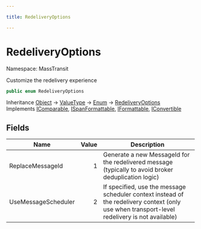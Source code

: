 ```yaml
---

title: RedeliveryOptions

---
```


# RedeliveryOptions

Namespace: MassTransit

Customize the redelivery experience

```csharp
public enum RedeliveryOptions
```

Inheritance [Object](https://learn.microsoft.com/en-us/dotnet/api/system.object) → [ValueType](https://learn.microsoft.com/en-us/dotnet/api/system.valuetype) → [Enum](https://learn.microsoft.com/en-us/dotnet/api/system.enum) → [RedeliveryOptions](../masstransit/redeliveryoptions)<br/>
Implements [IComparable](https://learn.microsoft.com/en-us/dotnet/api/system.icomparable), [ISpanFormattable](https://learn.microsoft.com/en-us/dotnet/api/system.ispanformattable), [IFormattable](https://learn.microsoft.com/en-us/dotnet/api/system.iformattable), [IConvertible](https://learn.microsoft.com/en-us/dotnet/api/system.iconvertible)

## Fields

| Name | Value | Description |
| --- | --: | --- |
| ReplaceMessageId | 1 | Generate a new MessageId for the redelivered message (typically to avoid broker deduplication logic) |
| UseMessageScheduler | 2 | If specified, use the message scheduler context instead of the redelivery context (only use when transport-level redelivery is not available) |
